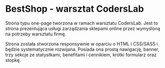 # BestShop - warsztat CodersLab

Strona typu one-page tworzona w ramach warsztatu CodersLab.
Jest to strona prezentująca usługi zarządzania sklepami online przez wymyśloną na potrzeby warsztatu firmę.

Strona została stworzona responsywnie w oparciu o HTML i CSS/SASS i będzie systematycznie rozwijana.
Posiada ona prostą nawigację, banner, trzy sekcje ze statystkami, benefitami i cennikiem, krótki formularz oraz stopkę.


